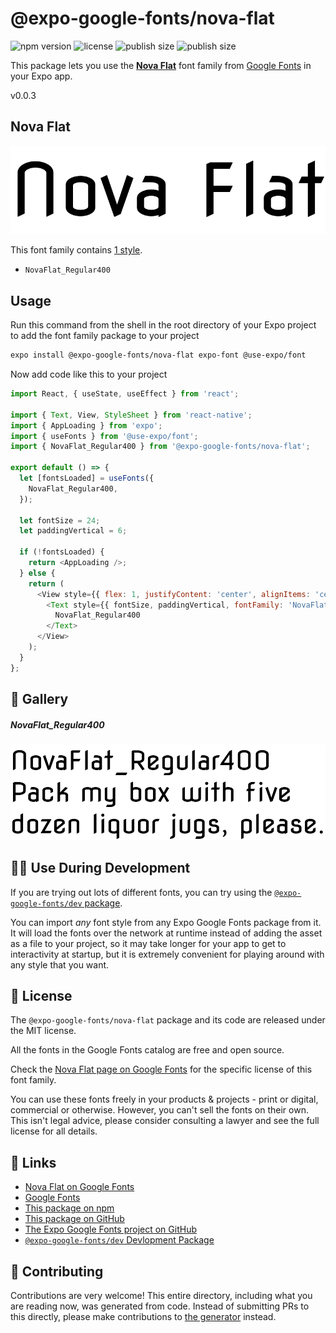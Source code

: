 # @expo-google-fonts/nova-flat

![npm version](https://flat.badgen.net/npm/v/@expo-google-fonts/nova-flat)
![license](https://flat.badgen.net/github/license/expo/google-fonts)
![publish size](https://flat.badgen.net/packagephobia/install/@expo-google-fonts/nova-flat)
![publish size](https://flat.badgen.net/packagephobia/publish/@expo-google-fonts/nova-flat)

This package lets you use the [**Nova Flat**](https://fonts.google.com/specimen/Nova+Flat) font family from [Google Fonts](https://fonts.google.com/) in your Expo app.

v0.0.3

## Nova Flat

![Nova Flat](./font-family.png)

This font family contains [1 style](#-gallery).

- `NovaFlat_Regular400`

## Usage

Run this command from the shell in the root directory of your Expo project to add the font family package to your project
```sh
expo install @expo-google-fonts/nova-flat expo-font @use-expo/font
```

Now add code like this to your project
```js
import React, { useState, useEffect } from 'react';

import { Text, View, StyleSheet } from 'react-native';
import { AppLoading } from 'expo';
import { useFonts } from '@use-expo/font';
import { NovaFlat_Regular400 } from '@expo-google-fonts/nova-flat';

export default () => {
  let [fontsLoaded] = useFonts({
    NovaFlat_Regular400,
  });

  let fontSize = 24;
  let paddingVertical = 6;

  if (!fontsLoaded) {
    return <AppLoading />;
  } else {
    return (
      <View style={{ flex: 1, justifyContent: 'center', alignItems: 'center' }}>
        <Text style={{ fontSize, paddingVertical, fontFamily: 'NovaFlat_Regular400' }}>
          NovaFlat_Regular400
        </Text>
      </View>
    );
  }
};

```

## 🔡 Gallery

##### NovaFlat_Regular400
![NovaFlat_Regular400](./532bddc6fc21c8561e5bcd3b4e0378be147a5f2eaff0e7e9624374551f0c4a2b.ttf.png)


## 👩‍💻 Use During Development

If you are trying out lots of different fonts, you can try using the [`@expo-google-fonts/dev` package](https://github.com/expo/google-fonts/tree/master/font-packages/dev#readme).

You can import *any* font style from any Expo Google Fonts package from it. It will load the fonts
over the network at runtime instead of adding the asset as a file to your project, so it may take longer
for your app to get to interactivity at startup, but it is extremely convenient
for playing around with any style that you want.

## 📖 License

The `@expo-google-fonts/nova-flat` package and its code are released under the MIT license.

All the fonts in the Google Fonts catalog are free and open source.

Check the [Nova Flat page on Google Fonts](https://fonts.google.com/specimen/Nova+Flat) for the specific license of this font family.

You can use these fonts freely in your products & projects - print or digital, commercial or otherwise. However, you can't sell the fonts on their own. This isn't legal advice, please consider consulting a lawyer and see the full license for all details.

## 🔗 Links

- [Nova Flat on Google Fonts](https://fonts.google.com/specimen/Nova+Flat)
- [Google Fonts](https://fonts.google.com/)
- [This package on npm](https://www.npmjs.com/package/@expo-google-fonts/nova-flat)
- [This package on GitHub](https://github.com/expo/google-fonts/tree/master/font-packages/nova-flat)
- [The Expo Google Fonts project on GitHub](https://github.com/expo/google-fonts)
- [`@expo-google-fonts/dev` Devlopment Package](https://github.com/expo/google-fonts/tree/master/font-packages/dev)


## 🤝 Contributing

Contributions are very welcome! This entire directory, including what you are reading now, was generated from code. Instead of submitting PRs to this directly, please make contributions to [the generator](https://github.com/expo/google-fonts/tree/master/packages/generator) instead.
